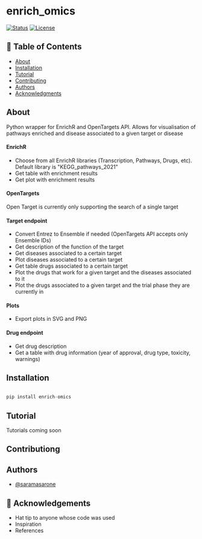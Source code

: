 # enrich_omics
 [![Status](https://img.shields.io/badge/status-active-success.svg)]() 
 [![License](https://img.shields.io/badge/license-MIT-blue.svg)](/LICENSE)


## 📝 Table of Contents
- [About](#about)
- [Installation](#installation)
- [Tutorial](#tutorial)
- [Contributing](#contributing)
- [Authors](#authors)
- [Acknowledgments](#acknowledgement)


## About <a name = "about"></a>
Python wrapper for EnrichR and OpenTargets API. Allows for visualisation of pathways enriched and disease associated to a given target or disease

#### EnrichR
- Choose from all EnrichR libraries (Transcription, Pathways, Drugs, etc). Default library is "KEGG_pathways_2021"
- Get table with enrichment results
- Get plot with enrichment results

#### OpenTargets
Open Target is currently only supporting the search of a single target

#### Target endpoint
- Convert Entrez to Ensemble if needed (OpenTargets API accepts only Ensemble IDs)
- Get description of the function of the target
- Get diseases associated to a certain target
- Plot diseases associated to a certain target
- Get table drugs associated to a certain target
- Plot the drugs that work for a given target and the diseases associated to it
- Plot the drugs associated to a given target and the trial phase they are currently in

#### Plots
- Export plots in SVG and PNG


#### Drug endpoint
- Get drug description
- Get a table with drug information (year of approval, drug type, toxicity, warnings)


## Installation <a name = "installation"></a>
```python

pip install enrich-omics

```

## Tutorial <a name="tutorial"></a>
 Tutorials coming soon

## Contributiong <a name = "contributing"></a> 
  
## Authors <a name = "authors"></a>
- [@saramasarone](https://github.com/saramasarone) 

## 🎉 Acknowledgements <a name = "acknowledgement"></a>
- Hat tip to anyone whose code was used
- Inspiration
- References
